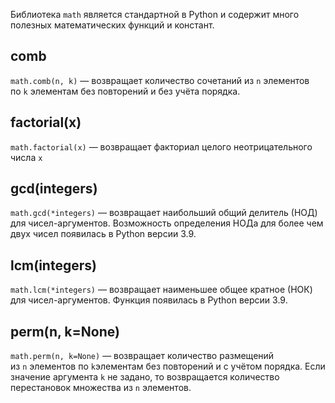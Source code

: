 Библиотека `math` является стандартной в Python и содержит много полезных математических функций и констант.
## comb
`math.comb(n, k)` — возвращает количество сочетаний из `n` элементов по `k` элементам без повторений и без учёта порядка.

## factorial(x)
`math.factorial(x)` — возвращает факториал целого неотрицательного числа `x`

## gcd(integers)
`math.gcd(*integers)` — возвращает наибольший общий делитель (НОД) для чисел-аргументов. Возможность определения НОДа для более чем двух чисел появилась в Python версии 3.9.

## lcm(integers)
`math.lcm(*integers)` — возвращает наименьшее общее кратное (НОК) для чисел-аргументов. Функция появилась в Python версии 3.9.

## perm(n, k=None)
`math.perm(n, k=None)` — возвращает количество размещений из `n` элементов по `k`элементам без повторений и с учётом порядка. Если значение аргумента `k` не задано, то возвращается количество перестановок множества из `n` элементов.

